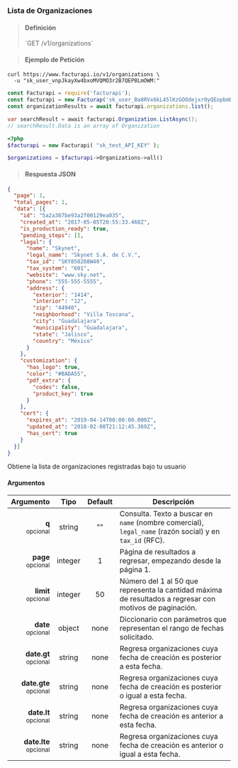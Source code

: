 ### Lista de Organizaciones

> <h4 class="toc-ignore">Definición</h4>
> `GET /v1/organizations`

> <h4 class="toc-ignore">Ejemplo de Petición</h4>

```shell
curl https://www.facturapi.io/v1/organizations \
  -u "sk_user_vnpJkayXw4bxoMVQMO3r2B7QEP8LmOWM:" 
```

```javascript
const Facturapi = require('facturapi');
const facturapi = new Facturap('sk_user_Ba8RVx6kL45lKzGOOdejxr0yQEopbmDP');
const organizationResults = await facturapi.organizations.list();
```

```csharp
var searchResult = await facturapi.Organization.ListAsync();
// searchResult.Data is an array of Organization
```

```php
<?php
$facturapi = new Facturapi( "sk_test_API_KEY" );

$organizations = $facturapi->Organizations->all()
```

> <h4 class="toc-ignore">Respuesta JSON</h4>

```json
{
  "page": 1,
  "total_pages": 1,
  "data": [{
    "id": "5a2a307be93a2f00129ea035",
    "created_at": "2017-05-05T20:55:33.468Z",
    "is_production_ready": true,
    "pending_steps": [],
    "legal": {
      "name": "Skynet",
      "legal_name": "Skynet S.A. de C.V.",
      "tax_id": "SKY850208W40",
      "tax_system": "601",
      "website": "www.sky.net",
      "phone": "555-555-5555",
      "address": {
        "exterior": "1414",
        "interior": "12",
        "zip": "44940",
        "neighborhood": "Villa Toscana",
        "city": "Guadalajara",
        "municipality": "Guadalajara",
        "state": "Jalisco",
        "country": "México"
      }
    },
    "customization": {
      "has_logo": true,
      "color": "#BADA55",
      "pdf_extra": {
        "codes": false,
        "product_key": true
      }
    },
    "cert": {
      "expires_at": "2019-04-14T00:00:00.000Z",
      "updated_at": "2018-02-08T21:12:45.369Z",
      "has_cert": true
    }
  }]
}
```

Obtiene la lista de organizaciones registradas bajo tu usuario

#### Argumentos

Argumento | Tipo | Default | Descripción
---------:|:----:|:-------:| -----------
**q**<br><small>opcional</small> | string | "" | Consulta. Texto a buscar en `name` (nombre comercial), `legal_name` (razón social) y en `tax_id` (RFC).
**page**<br><small>opcional</small> | integer | 1 | Página de resultados a regresar, empezando desde la página 1.
**limit**<br><small>opcional</small> | integer | 50 | Número del 1 al 50 que representa la cantidad máxima de resultados a regresar con motivos de paginación.
**date**<br><small>opcional</small> | object | none | Diccionario con parámetros que representan el rango de fechas solicitado.
**date.gt**<br><small>opcional</small> | string | none | Regresa organizaciones cuya fecha de creación es posterior a esta fecha.
**date.gte**<br><small>opcional</small> | string | none | Regresa organizaciones cuya fecha de creación es posterior o igual a esta fecha.
**date.lt**<br><small>opcional</small> | string | none | Regresa organizaciones cuya fecha de creación es anterior a esta fecha.
**date.lte**<br><small>opcional</small> | string | none | Regresa organizaciones cuya fecha de creación es anterior o igual a esta fecha.
